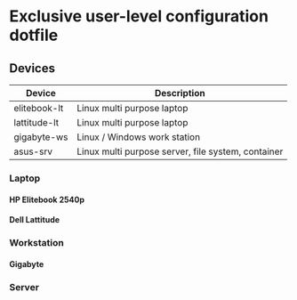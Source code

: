 # Exclusive user-level configuration dotfile

## Devices

| Device | Description |
|--------|-------------|
| elitebook-lt | Linux multi purpose laptop |
| lattitude-lt | Linux multi purpose laptop |
| gigabyte-ws | Linux / Windows work station
| asus-srv | Linux multi purpose server, file system, container |


### Laptop

#### HP Elitebook 2540p

#### Dell Lattitude

### Workstation

#### Gigabyte

### Server

